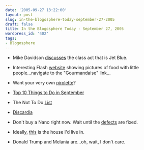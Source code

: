 ```yaml
---
date: '2005-09-27 13:22:00'
layout: post
slug: in-the-blogosphere-today-september-27-2005
draft: false
title: In the Blogosphere Today - September 27, 2005
wordpress_id: '402'
tags:
- Blogosphere
---
```




  * Mike Davidson [discusses](http://www.mikeindustries.com/blog/archive/2005/09/jet-blue) the class act that is Jet Blue.


  * Interesting Flash [website](http://mapage.noos.fr/minimiam/go.htm) showing pictures of food with little people...navigate to the "Gourmandaise" link...


  * Want your very own [pirolette](http://www.turnyourhead.com/faq.htm)?


  * [Top 10 Things to Do in September](http://www.apartmenttherapy.com/ny/091205/top-ten/top-10-things-to-do-during-nesting-month-003851)


  * The Not To Do [List](http://www.52projects.com/52_projects/2005/09/a_nottodo_list.html)


  * [Discardia](http://www.metagrrrl.com/discardia/)


  * Don't buy a Nano right now. Wait until the [defects](http://news.bbc.co.uk/2/hi/technology/4286294.stm) are fixed.


  * Ideally, [this](http://kramermartin.prudentialcal.com/Content/Content.aspx?ContentID=268571) is the house I'd live in.


  * Donald Trump and Melania are...oh, wait, I don't care.



